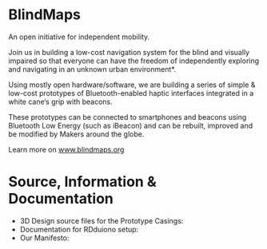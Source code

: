BlindMaps
=========

An open initiative for independent mobility.

Join us in building a low-cost navigation system for the blind and visually impaired so that everyone can have the freedom of independently exploring and navigating in an unknown urban environment*.

Using mostly open hardware/software, we are building a series of simple & low-cost prototypes of Bluetooth-enabled haptic interfaces integrated in a white cane‘s grip with beacons.

These prototypes can be connected to smartphones and beacons using Bluetooth Low Energy (such as iBeacon) and can be rebuilt, improved and be modified by Makers around the globe.

Learn more on www.blindmaps.org

# Source, Information & Documentation 

- 3D Design source files for the Prototype Casings:
- Documentation for RDduiono setup: 
- Our Manifesto: 
